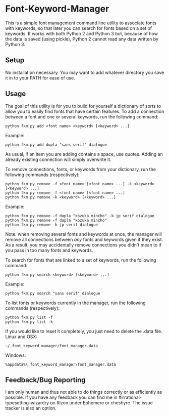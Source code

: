 # Font-Keyword-Manager
This is a simple font management command line utility to associate fonts with keywords, so that later you can search for fonts based on a set of keywords. It works with both Python 2 and Python 3 but, because of how the data is saved (using pickle), Python 2 cannot read any data written by Python 3.

## Setup
No installation necessary. You may want to add whatever directory you save it in to your PATH for ease of use.

## Usage
The goal of this utility is for you to build for yourself a dictionary of sorts to allow you to easily find fonts that have certain features. To add a connection between a font and one or several keywords, run the following command:

```
python fkm.py add <font name> <keyword> [<keyword> ...]
```
Example:
```
python fkm.py add dupla "sans serif" dialogue
```

As usual, if an item you are adding contains a space, use quotes. Adding an already existing connection will simply overwrite it.

To remove connections, fonts, or keywords from your dictionary, run the following commands (respectively):

```
python fkm.py remove -f <font name> [<font name> ...] -k <keyword> [<keyword> ...]
python fkm.py remove -f <font name> [<font name> ...]
python fkm.py remove -k <keyword> [<keyword> ...]
```
Example:
```
python fkm.py remove -f dupla "kozuka mincho" -k jp serif dialogue
python fkm.py remove -f dupla "kozuka mincho"
python fkm.py remove -k jp serif dialogue
```

Note: when removing several fonts and keywords at once, the manager will remove all connections between *any* fonts and keywords given if they exist. As a result, you may accidentally remove connections you didn't mean to if you pass in too many fonts and keywords.

To search for fonts that are linked to a set of keywords, run the following command:

```
python fkm.py search <keyword> [<keyword> ...]
```
Example:
```
python fkm.py search "sans serif" dialogue
```

To list fonts or keywords currently in the manager, run the following commands (respectively):
```
python fkm.py list -f
python fkm.py list -k
```

If you would like to reset it completely, you just need to delete the .data file.
Linux and OSX:
```
~/.font_keyword_manager/font_manager.data
```
Windows:
```
%appdata%\.font_keyword_manager\font_manager.data
```

## Feedback/Bug Reporting
I am only human and thus not able to do things correctly or as efficiently as possible. If you have any feedback you can find me in #irrational-typesetting-wizardry on Rizon under Ephemere or cheshyre. The issue tracker is also an option.
